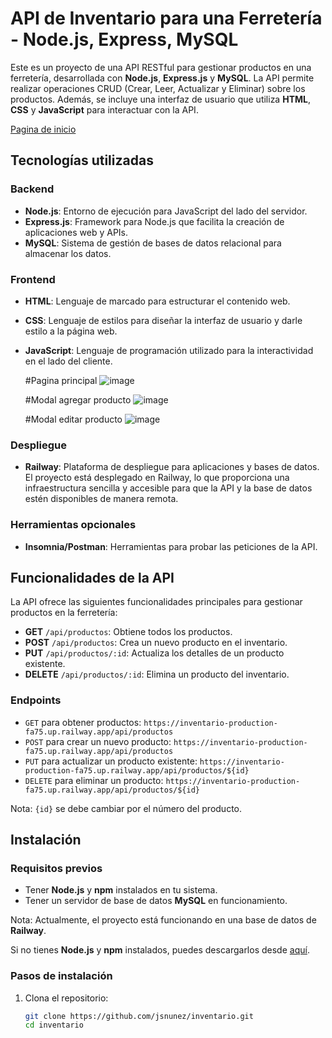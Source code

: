 # API de Inventario para una Ferretería - Node.js, Express, MySQL

Este es un proyecto de una API RESTful para gestionar productos en una ferretería, desarrollada con **Node.js**, **Express.js** y **MySQL**. La API permite realizar operaciones CRUD (Crear, Leer, Actualizar y Eliminar) sobre los productos. Además, se incluye una interfaz de usuario que utiliza **HTML**, **CSS** y **JavaScript** para interactuar con la API.

[Pagina de inicio](https://inventario-production-fa75.up.railway.app/)

## Tecnologías utilizadas

### Backend

- **Node.js**: Entorno de ejecución para JavaScript del lado del servidor.
- **Express.js**: Framework para Node.js que facilita la creación de aplicaciones web y APIs.
- **MySQL**: Sistema de gestión de bases de datos relacional para almacenar los datos.

### Frontend

- **HTML**: Lenguaje de marcado para estructurar el contenido web.
- **CSS**: Lenguaje de estilos para diseñar la interfaz de usuario y darle estilo a la página web.
- **JavaScript**: Lenguaje de programación utilizado para la interactividad en el lado del cliente.

  #Pagina principal
![image](https://github.com/user-attachments/assets/394139b3-093d-4cfc-ad4c-db9ab93d003b)

  #Modal agregar producto
![image](https://github.com/user-attachments/assets/1a4514d4-e122-48f8-8a9e-15ca63151708)

  #Modal editar producto
![image](https://github.com/user-attachments/assets/b8f7b17c-de15-4a68-a38c-fbf9990110a6)


### Despliegue
- **Railway**: Plataforma de despliegue para aplicaciones y bases de datos. El proyecto está desplegado en Railway, lo que proporciona una infraestructura sencilla y accesible para que la API y la base de datos estén disponibles de manera remota.


### Herramientas opcionales

- **Insomnia/Postman**: Herramientas para probar las peticiones de la API.

## Funcionalidades de la API

La API ofrece las siguientes funcionalidades principales para gestionar productos en la ferretería:

- **GET** `/api/productos`: Obtiene todos los productos.
- **POST** `/api/productos`: Crea un nuevo producto en el inventario.
- **PUT** `/api/productos/:id`: Actualiza los detalles de un producto existente.
- **DELETE** `/api/productos/:id`: Elimina un producto del inventario.

### Endpoints

- `GET` para obtener productos: `https://inventario-production-fa75.up.railway.app/api/productos`
- `POST` para crear un nuevo producto: `https://inventario-production-fa75.up.railway.app/api/productos`
- `PUT` para actualizar un producto existente: `https://inventario-production-fa75.up.railway.app/api/productos/${id}`
- `DELETE` para eliminar un producto: `https://inventario-production-fa75.up.railway.app/api/productos/${id}`

Nota: `{id}` se debe cambiar por el número del producto.

## Instalación

### Requisitos previos

- Tener **Node.js** y **npm** instalados en tu sistema.
- Tener un servidor de base de datos **MySQL** en funcionamiento.

Nota: Actualmente, el proyecto está funcionando en una base de datos de **Railway**.

Si no tienes **Node.js** y **npm** instalados, puedes descargarlos desde [aquí](https://nodejs.org).

### Pasos de instalación

1. Clona el repositorio:

   ```bash
   git clone https://github.com/jsnunez/inventario.git
   cd inventario
